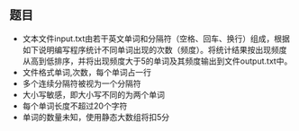 ## 题目

- 文本文件input.txt由若干英文单词和分隔符（空格、回车、换行）组成，根据如下说明编写程序统计不同单词出现的次数（频度）。将统计结果按出现频度从高到低排序，并将出现频度大于5的单词及其频度输出到文件output.txt中。 
- 文件格式单词,次数，每个单词占一行 
- 多个连续分隔符被视为一个分隔符 
- 大小写敏感，即大小写不同的为两个单词 
- 每个单词长度不超过20个字符 
- 单词的数量未知，使用静态大数组将扣5分